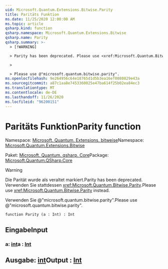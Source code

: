 ```yaml
---
uid: Microsoft.Quantum.Extensions.Bitwise.Parity
title: Paritäts Funktion
ms.date: 11/25/2020 12:00:00 AM
ms.topic: article
qsharp.kind: function
qsharp.namespace: Microsoft.Quantum.Extensions.Bitwise
qsharp.name: Parity
qsharp.summary: >-
  > [!WARNING]

  > Parity has been deprecated. Please use <xref:Microsoft.Quantum.Bitwise.Parity> instead.

  >

  > Please use @"microsoft.quantum.bitwise.parity".
ms.openlocfilehash: 9e264956c64e18765d1d5b3ea16ef0080829e43a
ms.sourcegitcommit: a87c1aa8e7453360025e47ba614f25b02ea84ec3
ms.translationtype: MT
ms.contentlocale: de-DE
ms.lasthandoff: 11/26/2020
ms.locfileid: "96200151"
---
```

# <a name="parity-function"></a><span data-ttu-id="e41ab-102">Paritäts Funktion</span><span class="sxs-lookup"><span data-stu-id="e41ab-102">Parity function</span></span>

<span data-ttu-id="e41ab-103">Namespace: [Microsoft. Quantum. Extensions. bitweise](xref:Microsoft.Quantum.Extensions.Bitwise)</span><span class="sxs-lookup"><span data-stu-id="e41ab-103">Namespace: [Microsoft.Quantum.Extensions.Bitwise](xref:Microsoft.Quantum.Extensions.Bitwise)</span></span>

<span data-ttu-id="e41ab-104">Paket: [Microsoft. Quantum. qsharp. Core](https://nuget.org/packages/Microsoft.Quantum.QSharp.Core)</span><span class="sxs-lookup"><span data-stu-id="e41ab-104">Package: [Microsoft.Quantum.QSharp.Core](https://nuget.org/packages/Microsoft.Quantum.QSharp.Core)</span></span>


> [!WARNING]
> <span data-ttu-id="e41ab-105">Die Parität wurde als veraltet markiert.</span><span class="sxs-lookup"><span data-stu-id="e41ab-105">Parity has been deprecated.</span></span> <span data-ttu-id="e41ab-106">Verwenden Sie stattdessen <xref:Microsoft.Quantum.Bitwise.Parity>.</span><span class="sxs-lookup"><span data-stu-id="e41ab-106">Please use <xref:Microsoft.Quantum.Bitwise.Parity> instead.</span></span>
>
> <span data-ttu-id="e41ab-107">Verwenden Sie @"microsoft.quantum.bitwise.parity".</span><span class="sxs-lookup"><span data-stu-id="e41ab-107">Please use @"microsoft.quantum.bitwise.parity".</span></span>



```qsharp
function Parity (a : Int) : Int
```


## <a name="input"></a><span data-ttu-id="e41ab-108">Eingabe</span><span class="sxs-lookup"><span data-stu-id="e41ab-108">Input</span></span>

### <a name="a--int"></a><span data-ttu-id="e41ab-109">a: [int](xref:microsoft.quantum.lang-ref.int)</span><span class="sxs-lookup"><span data-stu-id="e41ab-109">a : [Int](xref:microsoft.quantum.lang-ref.int)</span></span>





## <a name="output--int"></a><span data-ttu-id="e41ab-110">Ausgabe: [int](xref:microsoft.quantum.lang-ref.int)</span><span class="sxs-lookup"><span data-stu-id="e41ab-110">Output : [Int](xref:microsoft.quantum.lang-ref.int)</span></span>

